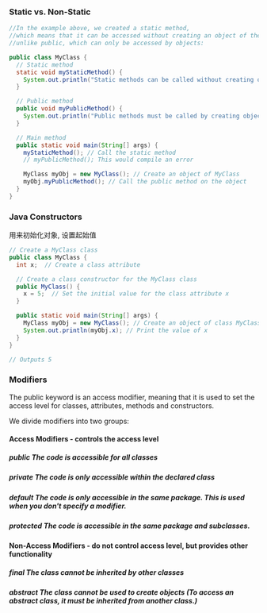 ### Static vs. Non-Static
```java
//In the example above, we created a static method, 
//which means that it can be accessed without creating an object of the class, 
//unlike public, which can only be accessed by objects:

public class MyClass {
  // Static method
  static void myStaticMethod() {
    System.out.println("Static methods can be called without creating objects");
  }

  // Public method
  public void myPublicMethod() {
    System.out.println("Public methods must be called by creating objects");
  }

  // Main method
  public static void main(String[] args) {
    myStaticMethod(); // Call the static method
    // myPublicMethod(); This would compile an error

    MyClass myObj = new MyClass(); // Create an object of MyClass
    myObj.myPublicMethod(); // Call the public method on the object
  }
}
```

### Java Constructors
用来初始化对象, 设置起始值
```java
// Create a MyClass class
public class MyClass {
  int x;  // Create a class attribute

  // Create a class constructor for the MyClass class
  public MyClass() {
    x = 5;  // Set the initial value for the class attribute x
  }

  public static void main(String[] args) {
    MyClass myObj = new MyClass(); // Create an object of class MyClass (This will call the constructor)
    System.out.println(myObj.x); // Print the value of x
  }
}

// Outputs 5
```

### Modifiers
The public keyword is an access modifier, meaning that it is used to set the access level for classes, attributes, methods and constructors.

We divide modifiers into two groups:

#### Access Modifiers - controls the access level
##### *public*	The code is accessible for all classes	
##### *private*	The code is only accessible within the declared class	
##### *default*	The code is only accessible in the same package. This is used when you don't specify a modifier.
##### *protected*	The code is accessible in the same package and subclasses. 

#### Non-Access Modifiers - do not control access level, but provides other functionality
##### *final*	The class cannot be inherited by other classes 
##### *abstract*	The class cannot be used to create objects (To access an abstract class, it must be inherited from another class.)
